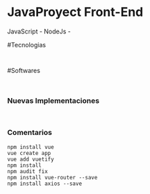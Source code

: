 # JavaProyect Front-End
JavaScript - NodeJs - 

#Tecnologias
```
  
```

#Softwares
```
 
```

### Nuevas Implementaciones
```
    
```

### Comentarios
```
npm install vue
vue create app
vue add vuetify
npm install
npm audit fix
npm install vue-router --save
npm install axios --save
```
